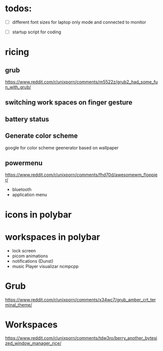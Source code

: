 # todos:

- [ ] different font sizes for laptop only mode and connected to monitor
- [ ] startup script for coding



# ricing

## grub
https://www.reddit.com/r/unixporn/comments/m5522z/grub2_had_some_fun_with_grub/

## switching work spaces on finger gesture

## battery status

## Generate color scheme
google for color scheme geenerator based on wallpaper

## powermenu
https://www.reddit.com/r/unixporn/comments/fhd70d/awesomewm_floppier/

- bluetooth
- application menu
  
# icons in polybar

# workspaces in polybar

- lock screen
- picom animations
-  notifications (Dunst) 
- music Player visualizar ncmpcpp

# Grub
https://www.reddit.com/r/unixporn/comments/x34wc7/grub_amber_crt_terminal_theme/

# Workspaces
https://www.reddit.com/r/unixporn/comments/tdw3ro/berry_another_bytesized_window_manager_rice/


